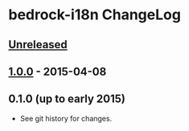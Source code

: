# bedrock-i18n ChangeLog

## [Unreleased]

## [1.0.0] - 2015-04-08

## 0.1.0 (up to early 2015)

- See git history for changes.

[Unreleased]: https://github.com/digitalbazaar/bedrock-i18n/compare/1.0.0...HEAD
[1.0.0]: https://github.com/digitalbazaar/bedrock-i18n/compare/0.1.0...1.0.0
